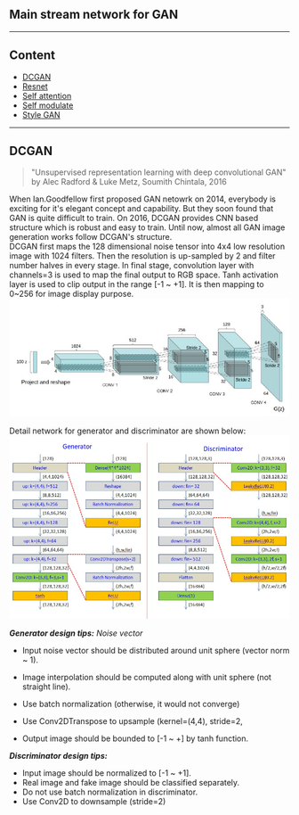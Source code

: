 ## Main stream network for GAN ##  

----  
## Content
* [DCGAN]()  
* [Resnet]()  
* [Self attention]()  
* [Self modulate]()  
* [Style GAN]()  


----  
## DCGAN
> "Unsupervised representation learning with deep convolutional GAN"  
> by Alec Radford & Luke Metz, Soumith Chintala, 2016  

When Ian.Goodfellow first proposed GAN netowrk on 2014, everybody is exciting for it's elegant concept and capability. 
But they soon found that GAN is quite difficult to train. 
On 2016, DCGAN provides CNN based structure which is robust and easy to train. 
Until now, almost all GAN image generation works follow DCGAN's structure.  
DCGAN first maps the 128 dimensional noise tensor into 4x4 low resolution image with 1024 filters. 
Then the resolution is up-sampled by 2 and filter number halves in every stage. 
In final stage, convolution layer with channels=3 is used to map the final output to RGB space. 
Tanh activation layer is used to clip output in the range [-1 ~ +1].
It is then mapping to 0~256 for image display purpose.
 ![network_DCGAN1](./Images/mdl_dcgan1.jpg)  

Detail network for generator and discriminator are shown below:
 ![network_DCGAN](./Images/mdl_dcgan.jpg)  
 
***Generator design tips:***
*Noise vector*
* Input noise vector should be distributed around unit sphere (vector norm ~ 1). 
* Image interpolation should be computed along with unit sphere (not straight line).

* Use batch normalization (otherwise, it would not converge)
* Use Conv2DTranspose to upsample (kernel=(4,4), stride=2, 

* Output image should be bounded to [-1 ~ +] by tanh function.

***Discriminator design tips:***

* Input image should be normalized to [-1 ~ +1].
* Real image and fake image should be classified separately.
* Do not use batch normalization in discriminator. 
* Use Conv2D to downsample (stride=2)













